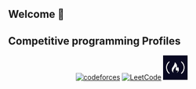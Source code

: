 ## Welcome 👋

## Competitive programming Profiles
<p align="center">
  <a href="https://codeforces.com/profile/EliudGarcia"><img src="https://img.icons8.com/external-tal-revivo-shadow-tal-revivo/50/000000/external-codeforces-programming-competitions-and-contests-programming-community-logo-shadow-tal-revivo.png" alt="codeforces"/></a>
	<a href="https://leetcode.com/u/jhonniereliudgarciacapera/"><img src="https://img.icons8.com/external-tal-revivo-shadow-tal-revivo/50/000000/external-level-up-your-coding-skills-and-quickly-land-a-job-logo-shadow-tal-revivo.png" alt="LeetCode"/></a>
	<a href="https://www.freecodecamp.org/Eliud-Garcia27"><img src="https://github.com/Eliud-Garcia/Eliud-Garcia/blob/main/fcc_icon.png" alt="freecodecamp"/></a>
</p>

<!--
**Eliud-Garcia/Eliud-Garcia** is a ✨ _special_ ✨ repository because its `README.md` (this file) appears on your GitHub profile.

Here are some ideas to get you started:

- 🔭 I’m currently working on ...
- 🌱 I’m currently learning ...
- 👯 I’m looking to collaborate on ...
- 🤔 I’m looking for help with ...
- 💬 Ask me about ...
- 📫 How to reach me: ...
- 😄 Pronouns: ...
- ⚡ Fun fact: ...
-->
